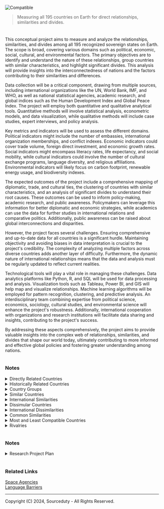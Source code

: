 ![Compatible](https://github.com/sourceduty/International_Compatibility/assets/123030236/f7b19bd8-9283-4dd8-98c8-31f93589efd9)

> Measuring all 195 countries on Earth for direct relationships, similarities and divides.

#

This conceptual project aims to measure and analyze the relationships, similarities, and divides among all 195 recognized sovereign states on Earth. The scope is broad, covering various domains such as political, economic, social, cultural, and environmental factors. The primary objectives are to identify and understand the nature of these relationships, group countries with similar characteristics, and highlight significant divides. This analysis will provide insights into the interconnectedness of nations and the factors contributing to their similarities and differences.

Data collection will be a critical component, drawing from multiple sources, including international organizations like the UN, World Bank, IMF, and WHO, as well as national statistical agencies, academic research, and global indices such as the Human Development Index and Global Peace Index. The project will employ both quantitative and qualitative analytical tools. Quantitative methods will involve statistical analysis, econometric models, and data visualization, while qualitative methods will include case studies, expert interviews, and policy analysis.

Key metrics and indicators will be used to assess the different domains. Political indicators might include the number of embassies, international organization memberships, and conflict indexes. Economic indicators could cover trade volume, foreign direct investment, and economic growth rates. Social indicators might encompass literacy rates, life expectancy, and social mobility, while cultural indicators could involve the number of cultural exchange programs, language diversity, and religious affiliations. Environmental indicators will likely focus on carbon footprint, renewable energy usage, and biodiversity indexes.

The expected outcomes of the project include a comprehensive mapping of diplomatic, trade, and cultural ties, the clustering of countries with similar characteristics, and an analysis of significant divides to understand their root causes. These outcomes can be used to inform policy-making, academic research, and public awareness. Policymakers can leverage this information for better diplomatic and economic strategies, while academics can use the data for further studies in international relations and comparative politics. Additionally, public awareness can be raised about global interconnections and disparities.

However, the project faces several challenges. Ensuring comprehensive and up-to-date data for all countries is a significant hurdle. Maintaining objectivity and avoiding biases in data interpretation is crucial to the project's credibility. The complexity of analyzing multiple factors across diverse countries adds another layer of difficulty. Furthermore, the dynamic nature of international relationships means that the data and analysis must be regularly updated to reflect current realities.

Technological tools will play a vital role in managing these challenges. Data analytics platforms like Python, R, and SQL will be used for data processing and analysis. Visualization tools such as Tableau, Power BI, and GIS will help map and visualize relationships. Machine learning algorithms will be employed for pattern recognition, clustering, and predictive analysis. An interdisciplinary team combining expertise from political science, economics, sociology, cultural studies, and environmental science will enhance the project's robustness. Additionally, international cooperation with organizations and research institutions will facilitate data sharing and insights, contributing to the project's success.

By addressing these aspects comprehensively, the project aims to provide valuable insights into the complex web of relationships, similarities, and divides that shape our world today, ultimately contributing to more informed and effective global policies and fostering greater understanding among nations.

#
### Notes

<details><summary>Directly Related Countries</summary>
<br>

Afghanistan, Pakistan - These neighboring countries share deep historical, cultural, and ethnic ties, further complicated by geopolitical strategies and conflicts.

Australia, New Zealand - Often referred to as "ANZAC" countries, they share close cultural, economic, and military ties, rooted in their colonial history under British rule.

Brazil, Argentina - These largest economies in South America are major trade partners and share a border. Their relationship is further deepened by the Mercosur trade bloc.

Canada, United States - Sharing the world's longest undefended border, these two countries have significant economic and cultural exchanges and are each other's largest trading partners.

China, Taiwan - The relationship between China and Taiwan is complex, involving political tension due to China's claim over Taiwan, yet intertwined with significant economic ties.

France, Germany - These core members of the European Union were historically adversaries but are now tightly integrated economically and politically within the EU framework.

India, Nepal - Sharing cultural and religious heritages, India and Nepal have deep-rooted social and economic connections, although there are occasional political strains.

Japan, South Korea - Both countries share economic ties and a complicated history involving World War II and its aftermath, influencing their contemporary political and social interactions.

Russia, Ukraine - Their relationship is historically intertwined with cultural, economic, and political connections, currently strained due to geopolitical conflicts and territorial disputes.

United Kingdom, Ireland - Linked historically and culturally through centuries of interaction, their relationship is complex, shaped by colonial history and modern economic ties.

<br>
</details>

<details><summary>Historically Related Countries</summary>
<br>

Canada, United Kingdom - Canada was once a part of the British Empire and shares a monarch with the UK.

United States, United Kingdom - The US was originally thirteen colonies under British rule, gaining independence in 1776.

France, Germany - These nations have a long history of conflict and cooperation, from wars like the Franco-Prussian War to their integral roles in the European Union.

Russia, Eastern European Countries (e.g., Poland, Ukraine, Baltic States) - Many Eastern European countries were part of the Soviet Union or influenced by it during the Cold War.

India, Pakistan - Both countries were part of British India until partition in 1947, leading to ongoing conflicts primarily over Kashmir.

China, Japan - Historical interactions include periods of cultural exchange and conflict, notably during the Second Sino-Japanese War.

Spain, Portugal - The Iberian neighbors have interacted through various periods of conflict and cooperation, including the Iberian Union.

Australia, New Zealand - Both countries were British colonies and share historical ties through participation in both World Wars under the ANZAC military corps.

African countries (e.g., Nigeria, Ghana, Kenya) - Shared histories of colonialism primarily under British, French, and Portuguese rule, affecting their development and relations.

Middle Eastern countries (e.g., Iraq, Syria, Lebanon) - Shared histories under various empires such as the Ottoman Empire and later European colonial mandates.

South American countries (e.g., Brazil, Argentina, Chile) - Shared colonial histories under Spanish and Portuguese rule, with intertwined histories of independence movements.

Scandinavian countries (Sweden, Norway, Denmark) - These countries share Viking heritage and were united under various unions, influencing their cultural and political developments.

Balkan countries (e.g., Serbia, Croatia, Bosnia and Herzegovina) - Their histories are intertwined through various periods, including the Ottoman Empire and the Yugoslav state.

<br>
</details>

<details><summary>Country Groups</summary>
<br>

North America

- Canada, United States, Mexico - These countries are economically integrated through the USMCA (formerly NAFTA), promoting free trade and economic cooperation across North America.

South America

- Countries of the Andean Community (Bolivia, Colombia, Ecuador, Peru) - Share economic and political ties through a regional customs union.

- Mercosur Countries (Argentina, Brazil, Paraguay, Uruguay, Venezuela) - Integrated through a sub-regional bloc promoting free trade and fluid movement of goods, people, and currency.

Europe

- European Union (EU) Countries - Including nations like Germany, France, Italy, Spain, and Poland, these countries are deeply integrated economically, politically, and socially.

- Nordic Countries (Denmark, Finland, Iceland, Norway, Sweden) - Share cultural, historical, and economic ties, and cooperate through the Nordic Council.

Asia

- ASEAN Countries (Indonesia, Malaysia, Philippines, Singapore, Thailand, Brunei, Vietnam, Laos, Myanmar, Cambodia) - Economically and politically linked through the Association of Southeast Asian Nations focusing on political and economic stability and regional development.

- China and its Neighbors (Japan, South Korea, Mongolia, Russia) - Share complex historical and economic relationships, with significant modern trade ties and historical disputes.

Middle East

- Gulf Cooperation Council (Saudi Arabia, Kuwait, the UAE, Qatar, Bahrain, and Oman) - Economically and politically allied, focusing on regional security and economic cooperation.

- Israel and Neighboring Countries (Egypt, Jordan) - Have established diplomatic and peace agreements, although the wider regional relationships are complex due to historical conflicts.

Africa

- East African Community (Kenya, Tanzania, Uganda, Rwanda, Burundi, South Sudan) - Promotes economic, social, and cultural integration.

- Economic Community of West African States (ECOWAS) (Nigeria, Ghana, Senegal, etc.) - Focused on economic integration and political stability within West Africa.

Oceania

- Australia and Pacific Islands (Fiji, Papua New Guinea, Solomon Islands, etc.) - Australia has significant economic and aid relationships with many of the Pacific Islands, impacting development and regional security.

<br>
</details>

<details><summary>Similar Countries</summary>
<br>

- Australia and New Zealand

Similarities: Both countries share a British colonial history, similar legal and political systems, and close cultural ties, including language and sport.

- Sweden, Norway, and Denmark

Similarities: Known as the Scandinavian countries, they share a common historical and cultural heritage, similar languages (Nordic languages), and social democratic governance structures.

- Canada and United States

Similarities: Both are English-speaking, share similar economic systems, cultural ties through media and entertainment, and have similar political structures.

- Portugal and Spain

Similarities: Both countries share the Iberian Peninsula, have similar Mediterranean climates, and have overlapping historical periods. They also have closely related languages (Portuguese and Spanish).

- Japan and South Korea

Similarities: Both countries have strong economies, a focus on technology and innovation, similar dietary habits, and significant historical ties, despite political tensions.

- Belgium and Luxembourg

Similarities: Both are small, Western European countries sharing linguistic ties (French, German, and Luxembourgish, which is closely related to German), and economic integration through the European Union.

- Argentina and Uruguay

Similarities: Share historical, cultural, and linguistic ties, similar cuisines (notably beef and mate), and both follow similar forms of government.

- United Arab Emirates and Qatar

Similarities: Both are wealthy Gulf states with economies heavily reliant on oil and natural gas, share similar Arabic culture and language, and have governance systems based on Islamic law.

- Austria and Germany

Similarities: Share the German language, similar cultural traditions such as music and festivals, and closely related historical roots.

- Singapore and Hong Kong

Similarities: Both are major financial hubs in Asia, have similar colonial histories under British rule, high population densities, and similar economic policies focused on trade and finance.

<br>
</details>

<details><summary>International Similarities</summary>
<br>

Similarities among various global regions include shared colonial histories, similar legal and political systems, and strong cultural ties, such as language and sports. Many regions exhibit common historical and cultural heritages, with closely related languages and social democratic governance structures. Economic similarities are prevalent, with regions displaying parallel economic systems, heavy reliance on technology and innovation, and roles as major financial hubs. Dietary habits and cultural traditions, like music and festivals, also show significant overlaps. Furthermore, linguistic ties and economic integration through regional unions are common, with several areas governed by similar legal frameworks based on religious or traditional laws. These elements highlight the profound connections that transcend individual countries and illustrate regional cohesiveness.

<br>
</details>

<details><summary>Dissimular Countries</summary>
<br>

- Saudi Arabia and Sweden

Differences: Saudi Arabia has a conservative Islamic culture and absolute monarchy, whereas Sweden has a liberal social structure and a parliamentary democracy.

- Japan and Bolivia

Differences: Japan is an island nation with a high-tech industrialized economy, while Bolivia is landlocked with a mixed economy heavily reliant on agriculture and mining.

- Singapore and Venezuela

Differences: Singapore is a small, densely populated city-state known for its highly developed free-market economy; Venezuela has extensive natural resources but currently experiences significant economic instability and political conflict.

- Norway and Yemen

Differences: Norway is one of the wealthiest and most stable countries in the world with a strong welfare state, whereas Yemen is facing a severe humanitarian crisis with ongoing conflict and poor infrastructure.

- United States and North Korea
  Differences: The United States has a democratic government and a diverse economy, while North Korea is governed by a totalitarian regime with a centrally planned economy.

- Australia and Chad

Differences: Australia is a highly developed country with a significant focus on services and technology, whereas Chad is one of the least developed with challenges in human development and infrastructure.

- Switzerland and Papua New Guinea

Differences: Switzerland is known for its neutrality, high standard of living, and advanced economies, while Papua New Guinea has a tribal society with an economy based on agriculture and mining.

- Canada and Somalia

Differences: Canada is known for its high quality of life and strong economic and political stability, while Somalia has been experiencing political instability and lacks strong governmental infrastructure.

- Finland and Afghanistan

Differences: Finland is known for its high levels of education and technological advancement, whereas Afghanistan has been affected by decades of conflict impacting its development and stability.

- Germany and Haiti
  
Differences: Germany is a major industrial power with a robust economy and strong political institutions, while Haiti faces significant challenges with political instability and is one of the poorest countries in the Western Hemisphere.

<br>
</details>

<details><summary>International Dissimilarities</summary>
<br>

Dissimilarities among various global regions can be observed in multiple dimensions, including cultural practices, governance structures, economic development levels, and social policies. Significant contrasts exist between nations with conservative religious cultures and those with liberal social structures. Some countries are governed by authoritarian regimes, whereas others operate under democratic norms. Economic disparities are also pronounced, with some nations boasting advanced, high-tech industries and others relying heavily on agriculture or facing economic instability. Differences in societal organization range from highly centralized, planned economies to free-market systems that prioritize trade and innovation. Additionally, geographic factors contribute to dissimilarities, with some countries being island nations focused on maritime economies, while others are landlocked and depend on terrestrial resources. The extent of infrastructure development varies widely, from highly developed and stable nations to those grappling with humanitarian crises and ongoing conflicts. These distinctions underscore the vast range of human experiences and governance models present across the globe.

<br>
</details>

<details><summary>Common Similarities</summary>
<br>

1. Economic Systems: Many countries have adopted similar economic models, such as market-based economies which encourage trade and innovation.

2. Political Structures: Democratic governance with parliamentary or presidential systems is widespread, providing a common framework for policy and law.

3. Cultural Influences: Shared colonial histories, especially among countries once under British, French, or Spanish rule, lead to similarities in legal systems, languages, and cultural practices.

4. Social Policies: A focus on welfare systems, public healthcare, and education is common in many developed nations, aiming to provide a safety net for their populations.

5. Technological Advancements: As global connectivity increases, nations often share advancements in technology and infrastructure, impacting their development trajectories.

6. Environmental Policies: With global attention on climate change, many countries are implementing similar environmental regulations and focusing on sustainable practices.

Countries around the world exhibit a number of commonalities that transcend geographical boundaries. Many have embraced market-based economic systems, fostering environments that promote trade and innovation, and facilitating global economic integration. Political structures, particularly democratic forms of governance, provide a shared framework that influences policy and legislative development. Cultural influences, often rooted in colonial histories, manifest in similarities in language, legal systems, and societal norms, especially among nations previously colonized by European powers. Furthermore, a focus on enhancing social welfare systems, including public healthcare and education, is prevalent in many developed countries, reflecting a collective commitment to improving citizen welfare. Technological advancements also see widespread adoption, driven by increased global connectivity and the need for modern infrastructure. Lastly, with rising awareness of environmental issues, many countries are adopting similar approaches to environmental regulation and sustainability, emphasizing the global consensus on the importance of combating climate change. These similarities illustrate how historical, economic, and social factors contribute to shared global narratives and challenges.

<br>
</details>

<details><summary>Most and Least Compatible Countries</summary>
<br>

Most Compatible Countries

- Australia and New Zealand: Share a British colonial history, similar legal and political systems, and close cultural ties, including language and sports.

- Sweden, Norway, and Denmark: Common historical and cultural heritage, similar languages (Nordic languages), and social democratic governance structures.

- Canada and United States: Both are English-speaking, with similar economic systems and cultural exchanges, particularly in media and entertainment.

- Portugal and Spain: Share the Iberian Peninsula, similar Mediterranean climates, overlapping historical periods, and closely related languages.

- Belgium and Luxembourg: Small, linguistically tied Western European nations that are economically integrated within the European Union.

Least Compatible Countries

- Saudi Arabia and Sweden: Differences in cultural practices with conservative Islamic versus liberal social structures.

- Japan and Bolivia: Stark contrasts in geographical setting, economic development (high-tech industry vs. agriculture/mining).

- Singapore and Venezuela: Differences in economic stability and governance, with one being a highly developed free-market economy and the other experiencing significant instability.

- Norway and Yemen: Vast differences in wealth, stability, and quality of life due to contrasting governance and social policies.

- United States and North Korea: Fundamental differences in political systems (democratic vs. totalitarian) and economic models (diverse economy vs. centrally planned).

<br>
</details>

<details><summary>Rivalries</summary>
<br>

1. India vs. Pakistan:

This rivalry is primarily rooted in historical, religious, and political tensions, stemming from the partition of British India in 1947. The conflict over the Kashmir region has led to multiple wars and ongoing military skirmishes, making it one of the most enduring rivalries in modern history.

2. USA vs. Russia:

The rivalry between the United States and Russia, which began during the Cold War era, continues to influence global politics. It is characterized by ideological differences, military competition, and conflicts over influence in regions like Eastern Europe, the Middle East, and more recently, cyberspace.

3. China vs. Japan:

Historical animosities, regional competition, and territorial disputes, particularly over the Senkaku/Diaoyu Islands, define the rivalry between China and Japan. Their complex relationship is also shaped by economic interdependence and mutual suspicions of strategic intentions.

4. Greece vs. Turkey:

Greece and Turkey share a rivalry that is influenced by a series of historical conflicts, including wars over territory. Issues such as the division of Cyprus, territorial rights in the Aegean Sea, and differing cultural and national identities continue to fuel tensions.

5. Saudi Arabia vs. Iran:

This rivalry is predominantly sectarian with Sunni-majority Saudi Arabia and Shia-majority Iran competing for influence in the Middle East. It is marked by proxy wars in countries like Syria and Yemen, and differing positions on regional issues such as oil politics and relations with major powers.

6. North Korea vs. South Korea:

Stemming from the division of Korea after World War II, this rivalry includes ideological differences between North Korea's communism and South Korea's democratic system. Despite sporadic talks and agreements, the Korean Peninsula remains one of the most militarized regions in the world.

7. Brazil vs. Argentina:

Mainly known for its manifestation in sports, especially football, the rivalry between Brazil and Argentina also extends into cultural and economic dimensions. Both countries compete for regional leadership and influence in South America.

8. France vs. Germany:
   
Historically, France and Germany have been rivals, particularly in the context of European wars and territorial disputes. However, since World War II, they have transformed their relationship into a partnership that stands at the core of the European Union, showing how rivals can evolve into collaborators.

<br>
</details>

#
### Notes

<details><summary>Research Project Plan</summary>
<br>

Planning the "International_Compatibility" project requires a comprehensive and structured approach to ensure thorough analysis and impactful results. The initial phase should involve defining clear research objectives and identifying the key questions the project aims to address. This involves a thorough literature review to understand existing research, identify gaps, and align the project with current academic and practical debates in international relations. It’s crucial to outline the methodology, specifying the data sources, analytical techniques, and tools to be used. Collaborating with experts in relevant fields, such as political science, data science, and international studies, will enhance the project’s credibility and depth. Additionally, securing access to diverse and reliable data sources, such as international databases and real-time media reports, is essential for a comprehensive analysis.

#
### Research Expansion Plan

1. Data Analysis:

- Sentiment Analysis: Apply sentiment analysis on international news articles to gauge the public opinion and media sentiment towards different countries.
- Network Analysis: Use network graphs to visualize and analyze the relationships and interactions between countries.

2. Historical Context:

- Timeline Analysis: Create a timeline of significant historical events that have shaped international relations and compatibility.
- Case Studies: Include detailed case studies of specific country pairs with complex relationships (e.g., USA-China, India-Pakistan).

Methodological Improvements

1. Data Sources:

- Diverse Datasets: Incorporate data from diverse sources such as the United Nations, World Bank, and historical archives.
- Real-Time Data: Integrate real-time data from social media and news outlets to keep the analysis current.

2. Analytical Techniques:

- Machine Learning: Implement machine learning models to predict future compatibility trends between countries based on historical data.
- Geospatial Analysis: Use GIS tools to analyze geographic factors influencing country compatibility.

Documentation and Presentation

1. Enhanced Visualization:

- Interactive Maps: Create interactive maps to visualize the compatibility scores and relationships between countries.
- Dashboards: Develop dashboards that allow users to explore data and trends dynamically.

2. Detailed Reporting:

- Comprehensive Reports: Produce detailed reports summarizing findings, methodologies, and implications of the research.
- Executive Summaries: Include concise executive summaries for policymakers and stakeholders.

Collaboration and Outreach

1. Expert Consultation:

- Academic Collaboration: Collaborate with experts in international relations, political science, and data science.
- Workshops and Seminars: Organize workshops and seminars to discuss findings and gather feedback from the academic community.

2. Public Engagement:

- Social Media Outreach: Use social media platforms to share insights and engage with a broader audience.
- Publications: Publish findings in academic journals and popular media to reach diverse audiences.

<br>
</details>

#
### Related Links

[Space Agencies](https://github.com/sourceduty/Space_Agencies)
<br>
[Language Barriers](https://github.com/sourceduty/Language_Barriers)

***
Copyright (C) 2024, Sourceduty - All Rights Reserved.
